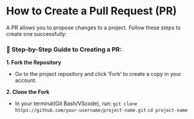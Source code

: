 # How to Create a Pull Request (PR)
A PR allows you to propose changes to a project. Follow these steps to create one successfully:

### 🚶 Step-by-Step Guide to Creating a PR:

**1. Fork the Repository**
- Go to the project repository and click ‘Fork’ to create a copy in your account.

**2. Clone the Fork**
- In your terminal(Git Bash/VScode), run:
```git clone https://github.com/your-username/project-name.git```
```cd project-name```
